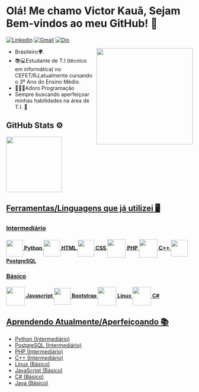 # Olá! Me chamo **Victor Kauã**, Sejam Bem-vindos ao meu GitHub! 👋

[![Linkedin](https://img.shields.io/badge/-LinkedIn-blue?style=flat&logo=Linkedin&logoColor=white)](https://www.linkedin.com/in/victor-kauã-martins-16877420a/) 
[![Gmail](https://img.shields.io/badge/-Gmail-c14438?style=flat&logo=Gmail&logoColor=white)](mailto:victorkauamartinsnun@gmail.com) 
[![Dio](https://img.shields.io/badge/-DigitalInnovationOne-grey?logo=https://hermes.digitalinnovation.one/assets/diome/logo.svg&logoColor=white&style=flat)](https://web.dio.me/users/victorkauamartinsnun?tab=achievements)

<img src="https://media4.giphy.com/media/qgQUggAC3Pfv687qPC/giphy.gif" width="260" align="right">
<ul>
  <li> Brasileiro🌍.</li>
  <li> 📚💻Estudante de T.I (técnico em informática) no CEFET/RJ,atualmente cursando o 3º Ano do Ensino Médio. </li>
  <li> 👨🏻‍💻Adoro Programação </li>
  <li> Sempre buscando aperfeiçoar minhas habilidades na área de T.I. 🦾 </li>
</ul>


## GitHub Stats ⚙️
<div align="left">
  <a href="https://github.com/victor-kaua">
  <img height="150em" src="https://github-readme-stats.vercel.app/api/top-langs/?username=victor-kaua&layout=compact&langs_count=7&theme=radical"/>
</div>

## Ferramentas/Linguagens que já utilizei 🖥️
<div>
 
  ### Intermediário
  <h4>
  <img height=45 align="center" src="https://cdn.jsdelivr.net/gh/devicons/devicon/icons/python/python-original.svg" /> Python 
  <img height=45 align="center" src="https://cdn.jsdelivr.net/gh/devicons/devicon/icons/html5/html5-original.svg" /> HTML
  <img height=45 align="center" src="https://cdn.jsdelivr.net/gh/devicons/devicon/icons/css3/css3-original.svg" /> CSS
  <img height=50 align="center" src="https://cdn.jsdelivr.net/gh/devicons/devicon/icons/php/php-original.svg" /> PHP
  <img height=50 align="center" src="https://cdn.jsdelivr.net/gh/devicons/devicon/icons/cplusplus/cplusplus-original.svg" /> C++
  <img height=45 align="center" src="https://cdn.jsdelivr.net/gh/devicons/devicon/icons/postgresql/postgresql-original-wordmark.svg" /> PostgreSQL
  
  </h4>
  
  ### Básico
  <h4>
  <img height=50 align="center" src="https://cdn.jsdelivr.net/gh/devicons/devicon/icons/javascript/javascript-original.svg" /> Javascript
  <img height=45 align="center" src="https://cdn.jsdelivr.net/gh/devicons/devicon/icons/bootstrap/bootstrap-plain-wordmark.svg" /> Bootstrap
  <img height=50 align="center" src="https://cdn.jsdelivr.net/gh/devicons/devicon/icons/linux/linux-original.svg" /> Linux
  <img height=50 align="center" src="https://cdn.jsdelivr.net/gh/devicons/devicon/icons/csharp/csharp-original.svg" /> C#
  
  ### 
    
  </h4>
</div> 

## Aprendendo Atualmente/Aperfeiçoando 📚
<ul>
  <li> Python (Intermediário) </li>
  <li> PostgreSQL (Intermediário) </li>
  <li> PHP (Intermediário) </li>
  <li> C++ (Intermediário) </li>
  <li> Linux (Básico) </li>
  <li> JavaScript (Básico) </li>
  <li> C# (Básico) </li>
  <li> Java (Básico) </li>
</ul>

  
